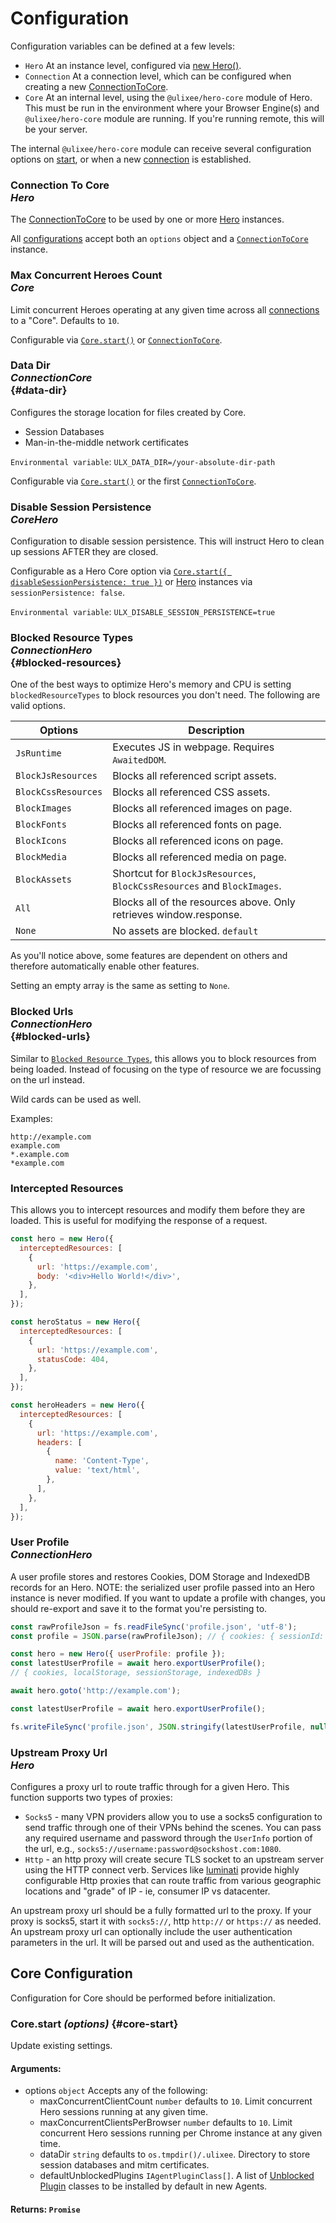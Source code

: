 # Configuration

Configuration variables can be defined at a few levels:

- `Hero` At an instance level, configured via [new Hero()](../basic-client/hero.md#constructor).
- `Connection` At a connection level, which can be configured when creating a new [ConnectionToCore](../advanced-client/connection-to-core.md#configuration).
- `Core` At an internal level, using the `@ulixee/hero-core` module of Hero. This must be run in the environment where your Browser Engine(s) and `@ulixee/hero-core` module are running. If you're running remote, this will be your server.

The internal `@ulixee/hero-core` module can receive several configuration options on [start](#core-start.md), or when a new [connection](../advanced-client/connection-to-core.md) is established.

### Connection To Core <div class="specs"><i>Hero</i></div>

The [ConnectionToCore](../advanced-client/connection-to-core.md) to be used by one or more [Hero](../basic-client/hero.md) instances.

All [configurations](../advanced-client/connection-to-core#configurations) accept both an `options` object and a [`ConnectionToCore`](../advanced-client/connection-to-core.md) instance.

### Max Concurrent Heroes Count <div class="specs"><i>Core</i></div>

Limit concurrent Heroes operating at any given time across all [connections](../advanced-client/connection-to-core.md) to a "Core". Defaults to `10`.

Configurable via [`Core.start()`](#core-start.md) or [`ConnectionToCore`](../advanced-client/connection-to-core.md#configuration).

### Data Dir <div class="specs"><i>Connection</i><i>Core</i></div> {#data-dir}

Configures the storage location for files created by Core.

- Session Databases
- Man-in-the-middle network certificates

`Environmental variable`: `ULX_DATA_DIR=/your-absolute-dir-path`

Configurable via [`Core.start()`](#core-start.md) or the first [`ConnectionToCore`](../advanced-client/connection-to-core.md).

### Disable Session Persistence <div class="specs"><i>Core</i><i>Hero</i></div>

Configuration to disable session persistence. This will instruct Hero to clean up sessions AFTER they are closed.

Configurable as a Hero Core option via [`Core.start({ disableSessionPersistence: true })`](#core-start.md) or [Hero](../basic-client/hero.md) instances via `sessionPersistence: false`.

`Environmental variable`: `ULX_DISABLE_SESSION_PERSISTENCE=true`

### Blocked Resource Types <div class="specs"><i>Connection</i><i>Hero</i></div> {#blocked-resources}

One of the best ways to optimize Hero's memory and CPU is setting `blockedResourceTypes` to block resources you don't need. The following are valid options.

<p class="show-table-header show-bottom-border minimal-row-height"></p>

| Options             | Description                                                             |
| ------------------- | ----------------------------------------------------------------------- |
| `JsRuntime`         | Executes JS in webpage. Requires `AwaitedDOM`.                          |
| `BlockJsResources`  | Blocks all referenced script assets.                                    |
| `BlockCssResources` | Blocks all referenced CSS assets.                                       |
| `BlockImages`       | Blocks all referenced images on page.                                   |
| `BlockFonts`        | Blocks all referenced fonts on page.                                    |
| `BlockIcons`        | Blocks all referenced icons on page.                                    |
| `BlockMedia`        | Blocks all referenced media on page.                                    |
| `BlockAssets`       | Shortcut for `BlockJsResources`, `BlockCssResources` and `BlockImages`. |
| `All`               | Blocks all of the resources above. Only retrieves window.response.      |
| `None`              | No assets are blocked. `default`                                        |

As you'll notice above, some features are dependent on others and therefore automatically enable other features.

Setting an empty array is the same as setting to `None`.

### Blocked Urls<div class="specs"><i>Connection</i><i>Hero</i></div> {#blocked-urls}

Similar to [`Blocked Resource Types`](#blocked-resources), this allows you to block resources
from being loaded. Instead of focusing on the type of resource we are focussing on the url instead.

Wild cards can be used as well.

Examples:

```
http://example.com
example.com
*.example.com
*example.com
```

### Intercepted Resources

This allows you to intercept resources and modify them before they are loaded. This is useful for modifying the response of a request.

```js
const hero = new Hero({
  interceptedResources: [
    {
      url: 'https://example.com',
      body: '<div>Hello World!</div>',
    },
  ],
});

const heroStatus = new Hero({
  interceptedResources: [
    {
      url: 'https://example.com',
      statusCode: 404,
    },
  ],
});

const heroHeaders = new Hero({
  interceptedResources: [
    {
      url: 'https://example.com',
      headers: [
        {
          name: 'Content-Type',
          value: 'text/html',
        },
      ],
    },
  ],
});
```

### User Profile <div class="specs"><i>Connection</i><i>Hero</i></div>

A user profile stores and restores Cookies, DOM Storage and IndexedDB records for an Hero. NOTE: the serialized user profile passed into an Hero instance is never modified. If you want to update a profile with changes, you should re-export and save it to the format you're persisting to.

```js
const rawProfileJson = fs.readFileSync('profile.json', 'utf-8');
const profile = JSON.parse(rawProfileJson); // { cookies: { sessionId: 'test' }}

const hero = new Hero({ userProfile: profile });
const latestUserProfile = await hero.exportUserProfile();
// { cookies, localStorage, sessionStorage, indexedDBs }

await hero.goto('http://example.com');

const latestUserProfile = await hero.exportUserProfile();

fs.writeFileSync('profile.json', JSON.stringify(latestUserProfile, null, 2));
```

### Upstream Proxy Url <div class="specs"><i>Hero</i></div>

Configures a proxy url to route traffic through for a given Hero. This function supports two types of proxies:

- `Socks5` - many VPN providers allow you to use a socks5 configuration to send traffic through one of their VPNs behind the scenes. You can pass any required username and password through the `UserInfo` portion of the url, e.g., `socks5://username:password@sockshost.com:1080`.
- `Http` - an http proxy will create secure TLS socket to an upstream server using the HTTP connect verb. Services like [luminati](https://luminati.io) provide highly configurable Http proxies that can route traffic from various geographic locations and "grade" of IP - ie, consumer IP vs datacenter.

An upstream proxy url should be a fully formatted url to the proxy. If your proxy is socks5, start it with `socks5://`, http `http://` or `https://` as needed. An upstream proxy url can optionally include the user authentication parameters in the url. It will be parsed out and used as the authentication.

## Core Configuration

Configuration for Core should be performed before initialization.

### Core.start _(options)_ {#core-start}

Update existing settings.

#### **Arguments**:

- options `object` Accepts any of the following:
  - maxConcurrentClientCount `number` defaults to `10`. Limit concurrent Hero sessions running at any given time.
  - maxConcurrentClientsPerBrowser `number` defaults to `10`. Limit concurrent Hero sessions running per Chrome instance at any given time.
  - dataDir `string` defaults to `os.tmpdir()/.ulixee`. Directory to store session databases and mitm certificates.
  - defaultUnblockedPlugins `IAgentPluginClass[]`. A list of [Unblocked Plugin](https://github.com/ulixee/hero/tree/main/specification) classes to be installed by default in new Agents.

#### **Returns**: `Promise`

